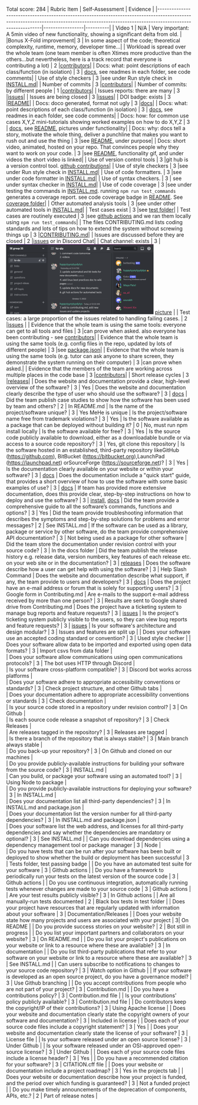 Total score: 284
| Rubric Item                                                                                                                                                                             | Self-Assessment | Evidence |
|-----------------------------------------------------------------------------------------------------------------------------------------------------------------------------------------|-----------------|----------|
| Video 1 | N/A | Very important: A 5min video of new functionality, showing a significant delta from old. |
|Bonus X-Fold improvement|      3       | In some aspect of the code; theoretical complexity, runtime, memory, developer time...|
| Workload is spread over the whole team (one team member is often Xtimes more productive than the others...but nevertheless, here is a track record that everyone is contributing a lot) |        2         |[contributors](https://github.com/CSC510-G35-Fall2022/Mental_Health/graphs/contributors)|
| Docs: what: point descriptions of each class/function (in isolation)                                                                                                                    |        3         | [docs](https://github.com/CSC510-G35-Fall2022/Mental_Health/tree/main/docs), see readmes in each folder, see code comments|
| Use of style checkers                                                                                                                                                                   |         3      |see under Run style check in [INSTALL.md](https://github.com/CSC510-G35-Fall2022/SmartSpend2/main/INSTALL.md)|
| Number of commits                                                                                                                                                                       |         3        |[contributors](https://github.com/CSC510-G35-Fall2022/Mental_Health/graphs/contributors)|
| Number of commits: by different people                                                                                                                                                  |         1        |[contributors](https://github.com/CSC510-G35-Fall2022/Mental_Health/graphs/contributors)|
| Issues reports: there are many                                                                                                                                                          |         3        |[issues](https://github.com/CSC510-G35-Fall2022/Mental_Health/issues)|
| Issues are being closed                                                                                                                                                                 |         3        |[issues](https://github.com/CSC510-G35-Fall2022/Mental_Health/issues?q=is%3Aissue+is%3Aclosed)|
| DOI badge: exists                                                                                                                                                                       |        3         |[README](https://github.com/CSC510-G35-Fall2022/Mental_Health/blob/main/README.md)|
| Docs: doco generated, format not ugly                                                                                                                                                   |        3         |[docs](https://github.com/CSC510-G35-Fall2022/Mental_Health/tree/main/docs)|
| Docs: what: point descriptions of each class/function (in isolation)                                                                                                                    |        3         | [docs](https://github.com/CSC510-G35-Fall2022/Mental_Health/tree/main/docs), see readmes in each folder, see code comments|
| Docs: how: for common use cases X,Y,Z mini-tutorials showing worked examples on how to do X,Y,Z                                                                                         |         3        | [docs](https://github.com/CSC510-G35-Fall2022/Mental_Health/tree/main/docs), see [README](https://github.com/CSC510-G35-Fall2022/Mental_Health/blob/main/README.md), pictures under functionality|
| Docs: why: docs tell a story, motivate the whole thing, deliver a punchline that makes you want to rush out and use the thing                                                           |          3       |see [README](https://github.com/CSC510-G35-Fall2022/Mental_Health/blob/main/README.md), under purpose|
| Docs: short video, animated, hosted on your repo. That convinces people why they want to work on your code.                                                                             |          3       |see [README](https://github.com/CSC510-G35-Fall2022/Mental_Health/blob/main/README.md), functionality gif, and under videos the short video is linked|
| Use of version control tools                                                                                                                                                            |         3        |git hub is a version control tool. [github contributions](https://github.com/CSC510-G35-Fall2022/Mental_Health/graphs/contributors)|
| Use of style checkers                                                                                                                                                                   |         3        |see under Run style check in [INSTALL.md](https://github.com/CSC510-G35-Fall2022/SmartSpend2/main/INSTALL.md)|
| Use of code formatters.                                                                                                                                                                 |          3       |see under code formatter in [INSTALL.md](https://github.com/CSC510-G35-Fall2022/SmartSpend2/blob/main/INSTALL.md)|
| Use of syntax checkers. |  3   | see under syntax checker in [INSTALL.md](https://github.com/CSC510-G35-Fall2022/Mental_Health/blob/main/INSTALL.md)|
| Use of code coverage                                                                                                                                                                    |         3        |see under testing the commands in [INSTALL.md](https://github.com/CSC510-G35-Fall2022/SmartSpend2/blob/main/INSTALL.md). running `npm run test_commands` generates a coverage report. see code coverage badge in [README](https://github.com/CSC510-G35-Fall2022/Mental_Health/blob/main/README.md). See [coverage folder](https://github.com/CSC510-G35-Fall2022/SmartSpend2/tree/main/coverage)|
| Other automated analysis tools                                                                                                                                                          |         3        |see under other automated tools in [INSTALL.md](https://github.com/CSC510-G35-Fall2022/SmartSpend2/blob/main/INSTALL.md)|
| Test cases exist                                                                                                                                                                        |         3        |see [test folder](https://github.com/CSC510-G35-Fall2022/Mental_Health/tree/main/test)|
| Test cases are routinely executed                                                                                                                                                       |         3        |see [github actions](https://github.com/CSC510-G35-Fall2022/Mental_Health/actions) and we ran them locally using `npm run test_commands`|
| The files CONTRIBUTING.md lists coding standards and lots of tips on how to extend the system without screwing things up                                                                |         3        |[CONTRIBUTING.md](https://github.com/CSC510-G35-Fall2022/Mental_Health/blob/main/CONTRIBUTING.md)|
| Issues are discussed before they are closed                                                                                                                                             |         2        |[issues](https://github.com/CSC510-G35-Fall2022/Mental_Health/issues?q=is%3Aissue+is%3Aclosed) or in Discord Chat|
| Chat channel: exists                                                                                                                                                                    |         3        |     <img src="https://github.com/CSC510-G35-Fall2022/Mental_Health/blob/main/images/Screen%20Shot%202022-10-07%20at%2012.34.32%20AM.png" width=400>   [picture](https://github.com/CSC510-G35-Fall2022/Mental_Health/blob/main/images/chat.png)    |
| Test cases: a large proportion of the issues related to handling failing cases.                                                                                                         |        2         |[issues](https://github.com/CSC510-G35-Fall2022/Mental_Health/issues) |
| Evidence that the whole team is using the same tools: everyone can get to all tools and files                                                                                           |        3         |can prove when asked. also everyone has been contributing - see [contributors](https://github.com/CSC510-G35-Fall2022/Mental_Health/graphs/contributors)|
| Evidence that the whole team is using the same tools (e.g. config files in the repo, updated by lots of different people)                                                               |       3          |see [package.json](https://github.com/CSC510-G35-Fall2022/Mental_Health/blob/main/package.json)|
| Evidence that the whole team is using the same tools (e.g. tutor can ask anyone to share screen, they demonstrate the system running on their computer)                                 |        3         |can prove when asked.|
| Evidence that the members of the team are working across multiple places in the code base                                                                                               |         3        |[contributors](https://github.com/CSC510-G35-Fall2022/Mental_Health/graphs/contributors)|
| Short release cycles                                                                                                                                                                    |        3         |[releases](https://github.com/CSC510-G35-Fall2022/Mental_Health/releases)|
| Does the website and documentation provide a clear, high-level overview of the software?                                                                                                                       |  3     | Yes
| Does the website and documentation clearly describe the type of user who should use the software?                                                                                                              |  3     | [docs](https://csc510-g35-fall2022.github.io/Mental_Health/index.html)
| Did the team publish case studies to show how the software has been used by team and others?                                                                                                                   |  2     | In README.md
| Is the name of the project/software unique?                                                                                                                                                                    |   3    | Yes MeHe is unique
| Is the project/software name free from trademark violations?                                                                                                                                                   |   3    | Yes
| Is the software available as a package that can be deployed without building it?                                                                                                                               |   0    | No, must run npm install locally
| Is the software available for free?                                                                                                                                                                            |   3    | Yes
| Is the source code publicly available to download, either as a downloadable bundle or via access to a source code repository?                                                                                  |   3    | Yes, git clone this repository
| Is the software hosted in an established, third-party repository likeGitHub (https://github.com), BitBucket (https://bitbucket.org),LaunchPad (https://launchpad.net) orSourceForge (https://sourceforge.net)? |   3    | Yes
| Is the documentation clearly available on your website or within your software?                                                                                                                                |   3    | [docs](https://csc510-g35-fall2022.github.io/Mental_Health/index.html)
| Does the documentation include a "quick start" guide, that provides a short overview of how to use the software with some basic examples of use?                                                               |   3    | [docs](https://csc510-g35-fall2022.github.io/Mental_Health/index.html)
| If team has provided more extensive documentation, does this provide clear, step-by-step instructions on how to deploy and use the software?                                                                   |   3    | [install](https://github.com/CSC510-G35-Fall2022/csc510-g35-hw2/blob/main/INSTALL.md), [docs](https://csc510-g35-fall2022.github.io/Mental_Health/index.html)
| Did the team provide a comprehensive guide to all the software’s commands, functions and options?                                                                                                              |    3   | Yes
| Did the team provide troubleshooting information that describes the symptoms and step-by-step solutions for problems and error messages?                                                                       |   2    | See INSTALL.md
| If the software can be used as a library, package or service by other software, do the team provide comprehensive API documentation?                                                                           |   3    | Not being used as a package for other software
| Did the team store the documentation under revision control with your source code?                                                                                                                             |   3    | In the docs folder
| Did the team publish the release history e.g. release data, version numbers, key features of each release etc. on your web site or in the documentation? |  3     | [releases](https://github.com/CSC510-G35-Fall2022/Mental_Health/releases)
| Does the software describe how a user can get help with using the software?                                                                                                                                    |   3    | Help Slash Command
| Does the website and documentation describe what support, if any, the team provide to users and developers?                                                                                                    |    3   | [docs](https://csc510-g35-fall2022.github.io/Mental_Health/index.html)
| Does the project have an e-mail address or forum that is solely for supporting users?                                                                                                                          |    3   | Google form in Contributing.md
| Are e-mails to the support e-mail address received by more than one person?                                                                                                                                    |   3    | Results are sent to Google shared drive from Contributing.md
| Does the project have a ticketing system to manage bug reports and feature requests?                                                                                                                           |   3    | [issues](https://github.com/CSC510-G35-Fall2022/Mental_Health/issues?q=is%3Aissue+is%3Aclosed)
| Is the project's ticketing system publicly visible to the users, so they can view bug reports and feature requests?                                                                                            |   3    | [issues](https://github.com/CSC510-G35-Fall2022/Mental_Health/issues?q=is%3Aissue+is%3Aclosed) 
| Is your software's architecture and design modular? | 3 | Issues and features are split up |
| Does your software use an accepted coding standard or convention? | 3 | Used style checker |
| Does your software allow data to be imported and exported using open data formats? | 3 | Import csvs from data folder |                                                                                        
| Does your software allow communications using open communications protocols? | 3 | The bot uses HTTP through Discord |                                                                                    
| Is your software cross-platform compatible? | 3 | Discord bot works across platforms |                                                                                          
| Does your software adhere to appropriate accessibility conventions or standards? | 3 |  Check project structure, and other Github tabs |                                                                                          
| Does your documentation adhere to appropriate accessibility conventions or standards | 3 | Check documentation |                                                                                          
| Is your source code stored in a repository under revision control? | 3 | On Github |                                                                                          
| Is each source code release a snapshot of repository? | 3 | Check Releases |                                                                                          
| Are releases tagged in the repository? | 3 | Releases are tagged |                                                                                         
| Is there a branch of the repository that is always stable? | 3 | Main branch always stable |                                                                                          
| Do you back-up your repository? | 3 | On Github and cloned on our machines |                                                                                          
| Do you provide publicly-available instructions for building your software from the source code? | 3 | INSTALL.md |                                                                                          
| Can you build, or package your software using an automated tool? | 3 | Using Node to package |                                                                                          
| Do you provide publicly-available instructions for deploying your software? | 3 | In INSTALL.md |                                                                                          
| Does your documentation list all third-party dependencies? | 3 | In INSTALL.md and package.json |                                                                                          
| Does your documentation list the version number for all third-party dependencies? | 3 | In INSTALL.md and package.json |                                                                                          
| Does your software list the web address, and licenses for all third-party dependencies and say whether the dependencies are mandatory or optional? | 3 | See INSTALL.md |
| Can you download dependencies using a dependency management tool or package manager | 3 | Node |                                                                                          
| Do you have tests that can be run after your software has been built or deployed to show whether the build or deployment has been successful | 3 | Tests folder, test passing badge |
| Do you have an automated test suite for your software | 3 | Github actions |
| Do you have a framework to periodically run your tests on the latest version of the source code | 3 | Github actions |
| Do you use continuous integration, automatically running tests whenever changes are made to your source code | 3 | Github actions |
| Are your test results publicly visible? | 3 | In Github actions |
| Are all manually-run tests documented | 2 | Black box tests in test folder |
| Does your project have resources that are regularly updated with information about your software | 3 | Documentation/Releases |
| Does your website state how many projects and users are associated with your project | 3| On README |
| Do you provide success stories on your website? | 2 | Bot still in progress |
| Do you list your important partners and collaborators on your website? | 3 | On README.md |
| Do you list your project's publications on your website or link to a resource where these are available? | 3 | In documentation |
| Do you list third-party publications that refer to your software on your website or link to a resource where these are available? | 3 | See INSTALL.md |
| Can users subscribe to notifications to changes to your source code repository? | 3 | Watch option in Github |
| If your software is developed as an open source project, do you have a governance model? | 3 | Use Github branching |
| Do you accept contributions from people who are not part of your project? | 3 | Contribution.md |
| Do you have a contributions policy? | 3 | Contribution.md file |
| Is your contributions' policy publicly available? | 3 | Contribution.md file |
| Do contributors keep the copyright/IP of their contributions? | 3 | Using Apache license |
| Does your website and documentation clearly state the copyright owners of your software and documentation? | 3 | Included in license |
| Does each of your source code files include a copyright statement? | 3 | Yes |
| Does your website and documentation clearly state the license of your software? | 3 | License file |
| Is your software released under an open source license? | 3 | Under Github |
| Is your software released under an OSI-approved open-source license? | 3 | Under Github |
| Does each of your source code files include a license header? | 3 |  Yes |
| Do you have a recommended citation for your software? | 3 | CITATION.cff file |
| Does your website or documentation include a project roadmap? | 3 | Yes in the projects tab |
| Does your website or documentation describe how your project is funded, and the period over which funding is guaranteed? | 3 | Not a funded project |
| Do you make timely announcements of the deprecation of components, APIs, etc.? | 2 | Part of release notes |
